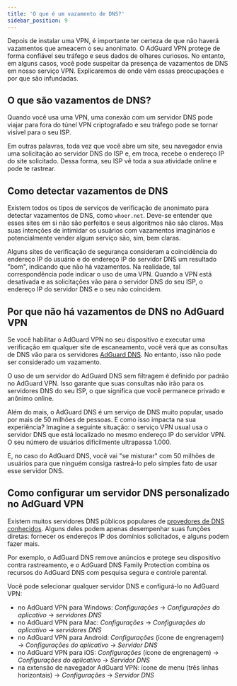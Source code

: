 ```yaml
---
title: 'O que é um vazamento de DNS?'
sidebar_position: 9
---
```


Depois de instalar uma VPN, é importante ter certeza de que não haverá vazamentos que ameacem o seu anonimato. O AdGuard VPN protege de forma confiável seu tráfego e seus dados de olhares curiosos. No entanto, em alguns casos, você pode suspeitar da presença de vazamentos de DNS em nosso serviço VPN. Explicaremos de onde vêm essas preocupações e por que são infundadas.

## O que são vazamentos de DNS?

Quando você usa uma VPN, uma conexão com um servidor DNS pode viajar para fora do túnel VPN criptografado e seu tráfego pode se tornar visível para o seu ISP.

Em outras palavras, toda vez que você abre um site, seu navegador envia uma solicitação ao servidor DNS do ISP e, em troca, recebe o endereço IP do site solicitado. Dessa forma, seu ISP vê toda a sua atividade online e pode te rastrear.

## Como detectar vazamentos de DNS

Existem todos os tipos de serviços de verificação de anonimato para detectar vazamentos de DNS, como `whoer.net`. Deve-se entender que esses sites em si não são perfeitos e seus algoritmos não são claros. Mas suas intenções de intimidar os usuários com vazamentos imaginários e potencialmente vender algum serviço são, sim, bem claras.

Alguns sites de verificação de segurança consideram a coincidência do endereço IP do usuário e do endereço IP do servidor DNS um resultado "bom", indicando que não há vazamentos. Na realidade, tal correspondência pode indicar o uso de uma VPN. Quando a VPN está desativada e as solicitações vão para o servidor DNS do seu ISP, o endereço IP do servidor DNS e o seu não coincidem.

## Por que não há vazamentos de DNS no AdGuard VPN

Se você habilitar o AdGuard VPN no seu dispositivo e executar uma verificação em qualquer site de escaneamento, você verá que as consultas de DNS vão para os servidores [AdGuard DNS](https://adguard-dns.io). No entanto, isso não pode ser considerado um vazamento.

O uso de um servidor do AdGuard DNS sem filtragem é definido por padrão no AdGuard VPN. Isso garante que suas consultas não irão para os servidores DNS do seu ISP, o que significa que você permanece privado e anônimo online.

Além do mais, o AdGuard DNS é um serviço de DNS muito popular, usado por mais de 50 milhões de pessoas. E como isso impacta na sua experiência? Imagine a seguinte situação: o serviço VPN usual usa o servidor DNS que está localizado no mesmo endereço IP do servidor VPN. O seu número de usuários dificilmente ultrapassa 1.000.

E, no caso do AdGuard DNS, você vai "se misturar" com 50 milhões de usuários para que ninguém consiga rastreá-lo pelo simples fato de usar esse servidor DNS.

## Como configurar um servidor DNS personalizado no AdGuard VPN

Existem muitos servidores DNS públicos populares de [provedores de DNS conhecidos](https://adguard-dns.io/kb/general/dns-providers). Alguns deles podem apenas desempenhar suas funções diretas: fornecer os endereços IP dos domínios solicitados, e alguns podem fazer mais.

Por exemplo, o AdGuard DNS remove anúncios e protege seu dispositivo contra rastreamento, e o AdGuard DNS Family Protection combina os recursos do AdGuard DNS com pesquisa segura e controle parental.

Você pode selecionar qualquer servidor DNS e configurá-lo no AdGuard VPN:

- no AdGuard VPN para Windows: *Configurações* → *Configurações do aplicativo* → *servidores DNS*
- no AdGuard VPN para Mac: *Configurações* → *Configurações do aplicativo* → *servidores DNS*
- no AdGuard VPN para Android: *Configurações* (ícone de engrenagem) → *Configurações do aplicativo* → *Servidor DNS*
- no AdGuard VPN para iOS: *Configurações* (ícone de engrenagem) → *Configurações do aplicativo* → *Servidor DNS*
- na extensão de navegador AdGuard VPN: ícone de menu (três linhas horizontais) → *Configurações* → *Servidor DNS*

